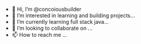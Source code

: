 - 👋 Hi, I’m @concoiousbuilder
- 👀 I’m interested in learning and building projects...
- 🌱 I’m currently learning full stack java...
- 💞️ I’m looking to collaborate on ...
- 📫 How to reach me ...

<!---
concoiousbuilder/concoiousbuilder is a ✨ special ✨ repository because its `README.md` (this file) appears on your GitHub profile.
You can click the Preview link to take a look at your changes.
--->
